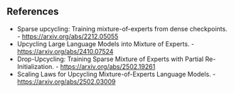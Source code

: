 ## References

- Sparse upcycling: Training mixture-of-experts from dense checkpoints. - https://arxiv.org/abs/2212.05055
- Upcycling Large Language Models into Mixture of Experts. - https://arxiv.org/abs/2410.07524
- Drop-Upcycling: Training Sparse Mixture of Experts with Partial Re-Initialization. - https://arxiv.org/abs/2502.19261
- Scaling Laws for Upcycling Mixture-of-Experts Language Models. - https://arxiv.org/abs/2502.03009

